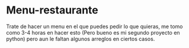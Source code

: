 # Menu-restaurante
Trate de hacer un menu en el que puedes pedir lo que quieras, me tomo como 3-4 horas en hacer esto (Pero bueno es mi segundo proyecto en python) pero aun le faltan algunos arreglos en ciertos casos.
